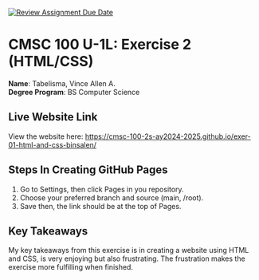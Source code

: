[![Review Assignment Due Date](https://classroom.github.com/assets/deadline-readme-button-22041afd0340ce965d47ae6ef1cefeee28c7c493a6346c4f15d667ab976d596c.svg)](https://classroom.github.com/a/VhAR7jGx)

# CMSC 100 U-1L: Exercise 2 (HTML/CSS)

**Name**: Tabelisma, Vince Allen A. <br>
**Degree Program**: BS Computer Science

## Live Website Link

View the website here: https://cmsc-100-2s-ay2024-2025.github.io/exer-01-html-and-css-binsalen/

## Steps In Creating GitHub Pages

1. Go to Settings, then click Pages in you repository.
2. Choose your preferred branch and source (main, /root).
3. Save then, the link should be at the top of Pages.

## Key Takeaways

My key takeaways from this exercise is in creating a website using HTML and CSS, is very enjoying but also
frustrating. The frustration makes the exercise more fulfilling when finished.

